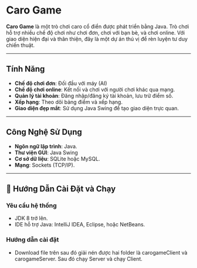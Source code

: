 # Caro Game

**Caro Game** là một trò chơi caro cổ điển được phát triển bằng Java. Trò chơi hỗ trợ nhiều chế độ chơi như chơi đơn, chơi với bạn bè, và chơi online. Với giao diện hiện đại và thân thiện, đây là một dự án thú vị để rèn luyện tư duy chiến thuật.

---

## Tính Năng

- **Chế độ chơi đơn**: Đối đầu với máy (AI)
- **Chế độ chơi online**: Kết nối và chơi với người chơi khác qua mạng.
- **Quản lý tài khoản**: Đăng nhập/đăng ký tài khoản, lưu trữ điểm số.
- **Xếp hạng**: Theo dõi bảng điểm và xếp hạng.
- **Giao diện đẹp mắt**: Sử dụng Java Swing để tạo giao diện trực quan.

---

## Công Nghệ Sử Dụng

- **Ngôn ngữ lập trình**: Java.
- **Thư viện GUI**: Java Swing
- **Cơ sở dữ liệu**: SQLite hoặc MySQL.
- **Mạng**: Sockets (TCP/IP).

---

## 🚀 Hướng Dẫn Cài Đặt và Chạy

### Yêu cầu hệ thống
- JDK 8 trở lên.
- IDE hỗ trợ Java: IntelliJ IDEA, Eclipse, hoặc NetBeans.

### Hướng dẫn cài đặt
- Download file trên sau đó giải nén được hai folder là carogameClient và carogameServer. Sau đó chạy Server và chạy Client. 
